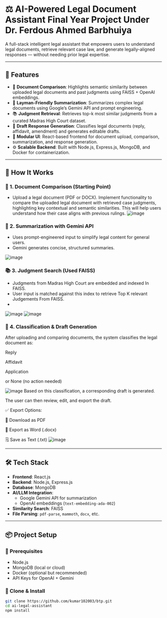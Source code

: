 # ⚖️ AI-Powered Legal Document Assistant Final Year Project Under Dr. Ferdous Ahmed Barbhuiya

A full-stack intelligent legal assistant that empowers users to understand legal documents, retrieve relevant case law, and generate legally-aligned responses — without needing prior legal expertise.

---

## 🌟 Features

- 📑 **Document Comparison**: Highlights semantic similarity between uploaded legal documents and past judgments using FAISS + OpenAI embeddings.
- 🧠 **Layman-Friendly Summarization**: Summarizes complex legal documents using Google’s Gemini API and prompt engineering.
- 📚 **Judgment Retrieval**: Retrieves top-k most similar judgments from a curated Madras High Court dataset.
- 📝 **Draft Response Generation**: Classifies legal documents (reply, affidavit, amendment) and generates editable drafts.
- 🎯 **Modular UI**: React-based frontend for document upload, comparison, summarization, and response generation.
- ⚙️ **Scalable Backend**: Built with Node.js, Express.js, MongoDB, and Docker for containerization.

---

## 🧠 How It Works

### 🔁 1. Document Comparison (Starting Point)
- Upload a legal document (PDF or DOCX).
Implement functionality to compare the uploaded legal
document with retrieved case judgments, highlighting key contextual and semantic similarities.
This will help users understand how their case aligns with previous rulings.
  ![image](https://github.com/user-attachments/assets/2812e49c-cd7e-4d05-8baa-3af2e3466824)


### 🧠 2. Summarization with Gemini API
- Uses prompt-engineered input to simplify legal content for general users.
- Gemini generates concise, structured summaries.

![image](https://github.com/user-attachments/assets/9e671041-29a7-467a-bbcc-341a478f3089)

### 📚 3. Judgment Search (Used FAISS) 
- Judgments from Madras High Court are embedded and indexed In FAISS.
- User input is matched against this index to retrieve Top K relevant Judgements From FAISS.
- 
![image](https://github.com/user-attachments/assets/f2d04a0a-e5d9-4f3b-9429-ee8d20332fb0)
![image](https://github.com/user-attachments/assets/243c63a3-f0ee-4731-8caa-c48c20b76edf)


### 🧾 4. Classification & Draft Generation
After uploading and comparing documents, the system classifies the legal document as:

Reply

Affidavit

Application

or None (no action needed)


![image](https://github.com/user-attachments/assets/21d5501c-8cc7-4e9a-badd-c1ba5bd58d18)
Based on this classification, a corresponding draft is generated.

The user can then review, edit, and export the draft.

✅ Export Options:

📄 Download as PDF

📝 Export as Word (.docx)

🗒️ Save as Text (.txt)
![image](https://github.com/user-attachments/assets/5c44faeb-9d86-4b61-a47a-1b8bf1e3b7ca)


---



## 🛠️ Tech Stack

- **Frontend**: React.js
- **Backend**: Node.js, Express.js
- **Database**: MongoDB
- **AI/LLM Integration**:
  - Google Gemini API for summarization
  - OpenAI embeddings (`text-embedding-ada-002`)
- **Similarity Search**: FAISS
- **File Parsing**: `pdf-parse`, `mammoth`, `docx`, etc.

---

## 📦 Project Setup

### 🔧 Prerequisites

- Node.js
- MongoDB (local or cloud)
- Docker (optional but recommended)
- API Keys for OpenAI + Gemini

### 📁 Clone & Install

```bash
git clone https://github.com/kumar102003/btp.git
cd ai-legal-assistant
npm install
